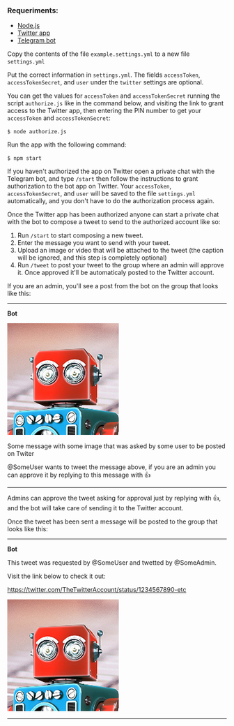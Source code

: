 ### Requeriments:

- [Node.js](https://nodejs.org/en/download/)
- [Twitter app](https://developer.twitter.com/en/docs/basics/apps/overview.html)
- [Telegram bot](https://core.telegram.org/bots)

Copy the contents of the file `example.settings.yml` to a new file `settings.yml`

Put the correct information in `settings.yml`. The fields `accessToken`, `accessTokenSecret`, and `user` under the `twitter` settings are optional.

You can get the values for `accessToken` and `accessTokenSecret` running the script `authorize.js` like in the command below, and visiting the link to grant access to the Twitter app, then entering the PIN number to get your `accessToken` and `accessTokenSecret`:

```
$ node authorize.js
```

Run the app with the following command:

```
$ npm start
```

If you haven't authorized the app on Twitter open a private chat with the Telegram bot, and type `/start` then follow the instructions to grant authorization to the bot app on Twitter. Your `accessToken`, `accessTokenSecret`, and `user` will be saved to the file `settings.yml` automatically, and you don't have to do the authorization process again.

Once the Twitter app has been authorized anyone can start a private chat with the bot to compose a tweet to send to the authorized account like so:

1. Run `/start` to start composing a new tweet.
2. Enter the message you want to send with your tweet.
3. Upload an image or video that will be attached to the tweet (the caption will be ignored, and this step is completely optional)
4. Run `/tweet` to post your tweet to the group where an admin will approve it. Once approved it'll be automaticaly posted to the Twitter account.

If you are an admin, you'll see a post from the bot on the group that looks like this:

---

**Bot**

![](test.png)

Some message with some image that was asked by some user to be posted on Twiter

@SomeUser wants to tweet the message above, if you are an admin you can approve it by replying to this message with 👍

---

Admins can approve the tweet asking for approval just by replying with 👍, and the bot will take care of sending it to the Twitter account.

Once the tweet has been sent a message will be posted to the group that looks like this:

---

**Bot**

This tweet was requested by @SomeUser and twetted by @SomeAdmin.

Visit the link below to check it out:

https://twitter.com/TheTwitterAccount/status/1234567890-etc

![](test.png)

---
